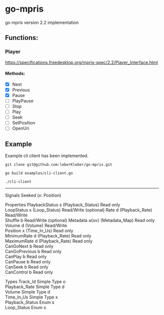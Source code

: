 # go-mpris
go mpris version 2.2 implementation 

## Functions:

### Player
https://specifications.freedesktop.org/mpris-spec/2.2/Player_Interface.html
#### Methods:
- [X] Next
- [X] Previous
- [X] Pause
- [ ] PlayPause
- [ ] Stop
- [ ] Play
- [ ] Seek
- [ ] SetPosition
- [ ] OpenUri

## Example
Example cli client has been implemented.

```shell
git clone git@github.com:leberKleber/go-mpris.git

go build examples/cli-client.go

./cli-client
```


---
Signals
Seeked 	(x: Position) 	

Properties
PlaybackStatus 	s (Playback_Status) 	Read only 		
LoopStatus 	s (Loop_Status) 	Read/Write 		(optional)
Rate 	d (Playback_Rate) 	Read/Write 		
Shuffle 	b 	Read/Write 		(optional)
Metadata 	a{sv} (Metadata_Map) 	Read only 		
Volume 	d (Volume) 	Read/Write 		
Position 	x (Time_In_Us) 	Read only 		
MinimumRate 	d (Playback_Rate) 	Read only 		
MaximumRate 	d (Playback_Rate) 	Read only 		
CanGoNext 	b 	Read only 		
CanGoPrevious 	b 	Read only 		
CanPlay 	b 	Read only 		
CanPause 	b 	Read only 		
CanSeek 	b 	Read only 		
CanControl 	b 	Read only 	

Types
Track_Id 	Simple Type 	o 	
Playback_Rate 	Simple Type 	d 	
Volume 	Simple Type 	d 	
Time_In_Us 	Simple Type 	x 	
Playback_Status 	Enum 	s 	
Loop_Status 	Enum 	s 	